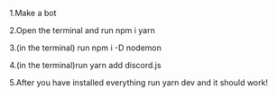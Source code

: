 1.Make a bot

2.Open the terminal and run npm i yarn

3.(in the terminal) run npm i -D nodemon

4.(in the terminal)run yarn add discord.js

5.After you have installed everything run yarn dev and it should work!
